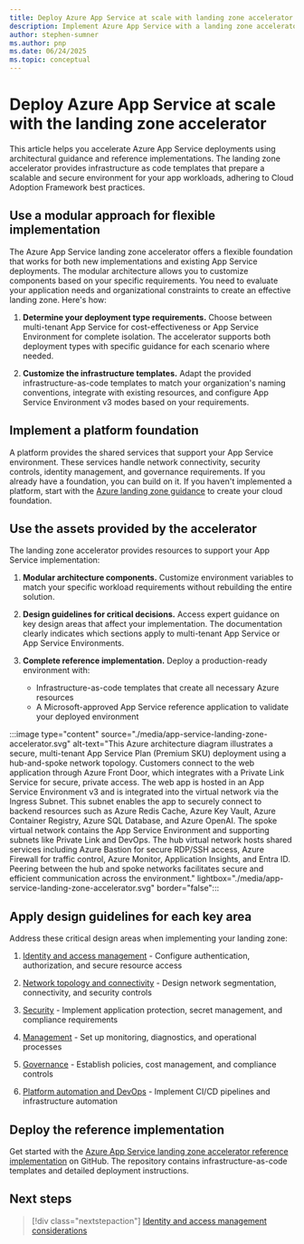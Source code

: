 ```yaml
---
title: Deploy Azure App Service at scale with landing zone accelerator
description: Implement Azure App Service with a landing zone accelerator that provides design guidance and reference implementations for scalable deployments.
author: stephen-sumner
ms.author: pnp
ms.date: 06/24/2025
ms.topic: conceptual
---
```


# Deploy Azure App Service at scale with the landing zone accelerator

This article helps you accelerate Azure App Service deployments using architectural guidance and reference implementations. The landing zone accelerator provides infrastructure as code templates that prepare a scalable and secure environment for your app workloads, adhering to Cloud Adoption Framework best practices.

## Use a modular approach for flexible implementation

The Azure App Service landing zone accelerator offers a flexible foundation that works for both new implementations and existing App Service deployments. The modular architecture allows you to customize components based on your specific requirements. You need to evaluate your application needs and organizational constraints to create an effective landing zone. Here's how:

1. **Determine your deployment type requirements.** Choose between multi-tenant App Service for cost-effectiveness or App Service Environment for complete isolation. The accelerator supports both deployment types with specific guidance for each scenario where needed.

2. **Customize the infrastructure templates.** Adapt the provided infrastructure-as-code templates to match your organization's naming conventions, integrate with existing resources, and configure App Service Environment v3 modes based on your requirements.

## Implement a platform foundation

A platform provides the shared services that support your App Service environment. These services handle network connectivity, security controls, identity management, and governance requirements. If you already have a foundation, you can build on it. If you haven't implemented a platform, start with the [Azure landing zone guidance](../../ready/landing-zone/index.md) to create your cloud foundation.

## Use the assets provided by the accelerator

The landing zone accelerator provides resources to support your App Service implementation:

1. **Modular architecture components.** Customize environment variables to match your specific workload requirements without rebuilding the entire solution.

2. **Design guidelines for critical decisions.** Access expert guidance on key design areas that affect your implementation. The documentation clearly indicates which sections apply to multi-tenant App Service or App Service Environments.

3. **Complete reference implementation.** Deploy a production-ready environment with:
   - Infrastructure-as-code templates that create all necessary Azure resources
   - A Microsoft-approved App Service reference application to validate your deployed environment

:::image type="content" source="./media/app-service-landing-zone-accelerator.svg" alt-text="This Azure architecture diagram illustrates a secure, multi-tenant App Service Plan (Premium SKU) deployment using a hub-and-spoke network topology. Customers connect to the web application through Azure Front Door, which integrates with a Private Link Service for secure, private access. The web app is hosted in an App Service Environment v3 and is integrated into the virtual network via the Ingress Subnet. This subnet enables the app to securely connect to backend resources such as Azure Redis Cache, Azure Key Vault, Azure Container Registry, Azure SQL Database, and Azure OpenAI. The spoke virtual network contains the App Service Environment and supporting subnets like Private Link and DevOps. The hub virtual network hosts shared services including Azure Bastion for secure RDP/SSH access, Azure Firewall for traffic control, Azure Monitor, Application Insights, and Entra ID. Peering between the hub and spoke networks facilitates secure and efficient communication across the environment." lightbox="./media/app-service-landing-zone-accelerator.svg" border="false":::

## Apply design guidelines for each key area

Address these critical design areas when implementing your landing zone:

1. [Identity and access management](/azure/cloud-adoption-framework/scenarios/app-platform/app-services/identity-and-access-management) - Configure authentication, authorization, and secure resource access

2. [Network topology and connectivity](/azure/cloud-adoption-framework/scenarios/app-platform/app-services/network-topology-and-connectivity) - Design network segmentation, connectivity, and security controls

3. [Security](/azure/cloud-adoption-framework/scenarios/app-platform/app-services/security) - Implement application protection, secret management, and compliance requirements

4. [Management](/azure/cloud-adoption-framework/scenarios/app-platform/app-services/management) - Set up monitoring, diagnostics, and operational processes

5. [Governance](/azure/cloud-adoption-framework/scenarios/app-platform/app-services/governance) - Establish policies, cost management, and compliance controls

6. [Platform automation and DevOps](/azure/cloud-adoption-framework/scenarios/app-platform/app-services/platform-automation-and-devops) - Implement CI/CD pipelines and infrastructure automation

## Deploy the reference implementation

Get started with the [Azure App Service landing zone accelerator reference implementation](https://github.com/Azure/appservice-landing-zone-accelerator) on GitHub. The repository contains infrastructure-as-code templates and detailed deployment instructions.

## Next steps

> [!div class="nextstepaction"]
> [Identity and access management considerations](identity-and-access-management.md)